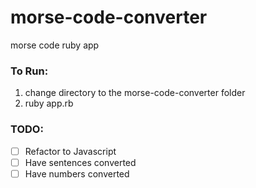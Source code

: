 # morse-code-converter
morse code ruby app

### To Run:

1. change directory to the morse-code-converter folder 
2. ruby app.rb

### TODO:
- [ ] Refactor to Javascript
- [ ] Have sentences converted
- [ ] Have numbers converted
